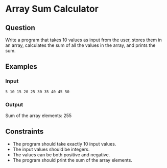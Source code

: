 # Array Sum Calculator

## Question

Write a program that takes 10 values as input from the user, stores them in an array, calculates the sum of all the values in the array, and prints the sum.

## Examples

### Input
 
```
5 10 15 20 25 30 35 40 45 50
```

### Output

Sum of the array elements: 255

## Constraints

- The program should take exactly 10 input values.
- The input values should be integers.
- The values can be both positive and negative.
- The program should print the sum of the array elements.
